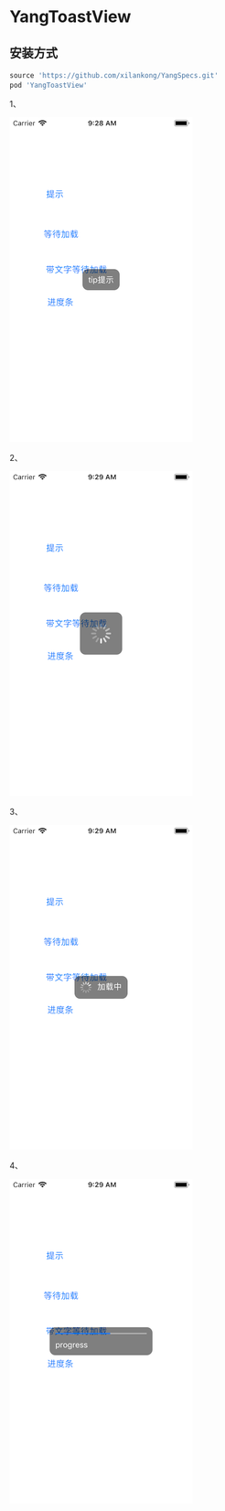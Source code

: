 # YangToastView

## 安装方式


```ruby
source 'https://github.com/xilankong/YangSpecs.git'
pod 'YangToastView'
```

1、



![1](https://github.com/xilankong/YangToastView/blob/master/images/1.png)

2、

![2](https://github.com/xilankong/YangToastView/blob/master/images/2.png)

3、

![3](https://github.com/xilankong/YangToastView/blob/master/images/3.png)

4、

![4](https://github.com/xilankong/YangToastView/blob/master/images/4.png)